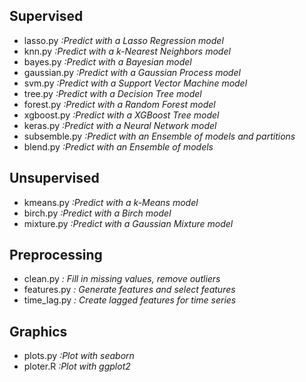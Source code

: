 ## Supervised
- lasso.py     *:Predict with a Lasso Regression model*
- knn.py       *:Predict with a k-Nearest Neighbors model*
- bayes.py     *:Predict with a Bayesian model*
- gaussian.py  *:Predict with a Gaussian Process model*
- svm.py       *:Predict with a Support Vector Machine model*
- tree.py      *:Predict with a Decision Tree model*
- forest.py    *:Predict with a Random Forest model*
- xgboost.py   *:Predict with a XGBoost Tree model*
- keras.py     *:Predict with a Neural Network model*
- subsemble.py *:Predict with an Ensemble of models and partitions*
- blend.py     *:Predict with an Ensemble of models*

## Unsupervised
- kmeans.py *:Predict with a k-Means model*
- birch.py *:Predict with a Birch model*
- mixture.py *:Predict with a Gaussian Mixture model*

## Preprocessing
- clean.py *: Fill in missing values, remove outliers*
- features.py *: Generate features and select features*
- time_lag.py *: Create lagged features for time series*

## Graphics
- plots.py *:Plot with seaborn*
- ploter.R *:Plot with ggplot2*

